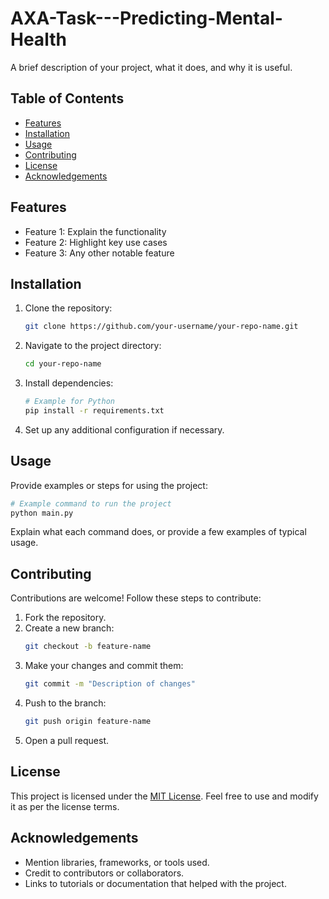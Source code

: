 # AXA-Task---Predicting-Mental-Health

A brief description of your project, what it does, and why it is useful.

## Table of Contents

- [Features](#features)
- [Installation](#installation)
- [Usage](#usage)
- [Contributing](#contributing)
- [License](#license)
- [Acknowledgements](#acknowledgements)

## Features

- Feature 1: Explain the functionality
- Feature 2: Highlight key use cases
- Feature 3: Any other notable feature

## Installation

1. Clone the repository:
   ```bash
   git clone https://github.com/your-username/your-repo-name.git
   ```

2. Navigate to the project directory:
   ```bash
   cd your-repo-name
   ```

3. Install dependencies:
   ```bash
   # Example for Python
   pip install -r requirements.txt
   ```

4. Set up any additional configuration if necessary.

## Usage

Provide examples or steps for using the project:

```bash
# Example command to run the project
python main.py
```

Explain what each command does, or provide a few examples of typical usage.

## Contributing

Contributions are welcome! Follow these steps to contribute:

1. Fork the repository.
2. Create a new branch:
   ```bash
   git checkout -b feature-name
   ```
3. Make your changes and commit them:
   ```bash
   git commit -m "Description of changes"
   ```
4. Push to the branch:
   ```bash
   git push origin feature-name
   ```
5. Open a pull request.

## License

This project is licensed under the [MIT License](LICENSE). Feel free to use and modify it as per the license terms.

## Acknowledgements

- Mention libraries, frameworks, or tools used.
- Credit to contributors or collaborators.
- Links to tutorials or documentation that helped with the project.

